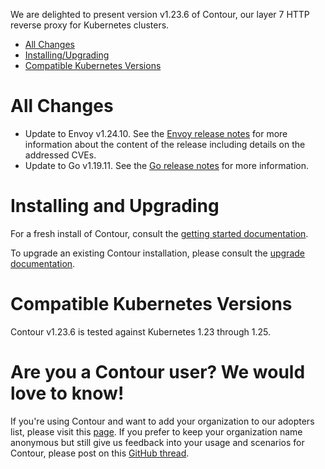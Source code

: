 We are delighted to present version v1.23.6 of Contour, our layer 7 HTTP reverse proxy for Kubernetes clusters.

- [All Changes](#all-changes)
- [Installing/Upgrading](#installing-and-upgrading)
- [Compatible Kubernetes Versions](#compatible-kubernetes-versions)

# All Changes
- Update to Envoy v1.24.10. See the [Envoy release notes](https://www.envoyproxy.io/docs/envoy/v1.24.10/version_history/v1.24/v1.24.10) for more information about the content of the release including details on the addressed CVEs.
- Update to Go v1.19.11. See the [Go release notes](https://go.dev/doc/devel/release#go1.19.minor) for more information.


# Installing and Upgrading

For a fresh install of Contour, consult the [getting started documentation](https://projectcontour.io/getting-started/).

To upgrade an existing Contour installation, please consult the [upgrade documentation](https://projectcontour.io/resources/upgrading/).


# Compatible Kubernetes Versions

Contour v1.23.6 is tested against Kubernetes 1.23 through 1.25.


# Are you a Contour user? We would love to know!
If you're using Contour and want to add your organization to our adopters list, please visit this [page](https://github.com/projectcontour/contour/blob/master/ADOPTERS.md). If you prefer to keep your organization name anonymous but still give us feedback into your usage and scenarios for Contour, please post on this [GitHub thread](https://github.com/projectcontour/contour/issues/1269).
